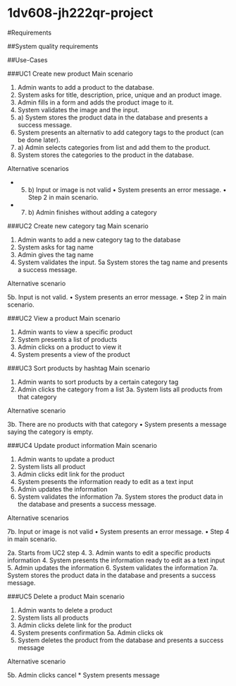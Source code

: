 1dv608-jh222qr-project
===========================

#Requirements

##System quality requirements
	


##Use-Cases

###UC1 Create new product
Main scenario

1. Admin wants to add a product to the database.
2. System asks for title, description, price, unique and an product image.
3. Admin fills in a form and adds the product image to it.
4. System validates the image and the input.
5. a) System stores the product data in the database and presents a success message.
6. System presents an alternativ to add category tags to the product (can be done later).
7. a) Admin selects categories from list and add them to the product.
8. System stores the categories to the product in the database.

Alternative scenarios

* 5. b) Input or image is not valid
	• System presents an error message.
	• Step 2 in main scenario.

* 7. b) Admin finishes without adding a category

###UC2 Create new category tag
Main scenario

1. Admin wants to add a new category tag to the database
2. System asks for tag name
3. Admin gives the tag name
4. System validates the input.
5a System stores the tag name and presents a success message.

Alternative scenario

5b. Input is not valid.
	• System presents an error message.
	• Step 2 in main scenario.


###UC2 View a product
Main scenario

1. Admin wants to view a specific product
2. System presents a list of products
3. Admin clicks on a product to view it
4. System presents a view of the product

###UC3 Sort products by hashtag
Main scenario

1. Admin wants to sort products by a certain category tag
2. Admin clicks the category from a list
3a. System lists all products from that category

Alternative scenario

3b. There are no products with that category
	• System presents a message saying the category is empty.

###UC4 Update product information
Main scenario

1. Admin wants to update a product
2. System lists all product
3. Admin clicks edit link for the product
4. System presents the information ready to edit as a text input
5. Admin updates the information
6. System validates the information
7a. System stores the product data in the database and presents a success message.

Alternative scenarios

7b. Input or image is not valid
	• System presents an error message.
	• Step 4 in main scenario.

2a. Starts from UC2 step 4.
3. Admin wants to edit a specific products information
4. System presents the information ready to edit as a text input
5. Admin updates the information
6. System validates the information
7a. System stores the product data in the database and presents a success message.

###UC5 Delete a product
Main scenario

1. Admin wants to delete a product
2. System lists all products
3. Admin clicks delete link for the product
4. System presents confirmation
5a. Admin clicks ok
6. System deletes the product from the database and presents a success message

Alternative scenario

5b. Admin clicks cancel
	* System presents message

